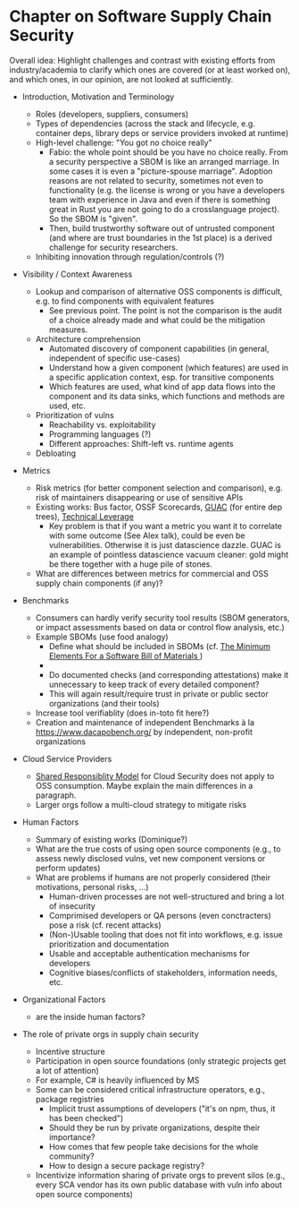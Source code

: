 # Chapter on Software Supply Chain Security 

Overall idea: Highlight challenges and contrast with existing efforts from industry/academia to clarify which ones are covered (or at least worked on), and which ones, in our opinion, are not looked at sufficiently.



- Introduction, Motivation and Terminology
    - Roles (developers, suppliers, consumers)
    - Types of dependencies (across the stack and lifecycle, e.g. container deps, library deps or service providers invoked at runtime)
    - High-level challenge: "You got no choice really"
        -  Fabio: the whole point should be you have no choice really. From a security perspective a SBOM is like an arranged marriage. In some cases it is even a "picture-spouse marriage". Adoption reasons are not related to security, sometimes not even to functionality (e.g. the license is wrong or you have a developers team with experience in Java and even if there is something great in Rust you are not going to do a crosslanguage project). So the SBOM is "given".
        - Then, build trustworthy software out of untrusted component (and where are trust boundaries in the 1st place) is a derived challenge for security researchers.
    - Inhibiting innovation through regulation/controls (?)

- Visibility / Context Awareness
    - Lookup and comparison of alternative OSS components is difficult, e.g. to find components with equivalent features
        - See previous point. The point is not the comparison is the audit of a choice already made and what could be the mitigation measures.
    - Architecture comprehension
        - Automated discovery of component capabilities (in general, independent of specific use-cases)
        - Understand how a given component (which features) are used in a specific application context, esp. for transitive components
        - Which features are used, what kind of app data flows into the component and its data sinks, which functions and methods are used, etc.
    - Prioritization of vulns
        - Reachability vs. exploitability
        - Programming languages (?)
        - Different approaches: Shift-left vs. runtime agents
    - Debloating

- Metrics
    - Risk metrics (for better component selection and comparison), e.g. risk of maintainers disappearing or use of sensitive APIs
    - Existing works: Bus factor, OSSF Scorecards, [GUAC](https://github.com/guacsec/guac) (for entire dep trees), [Technical Leverage](https://techleverage.org/)
        - Key problem is that if you want a metric you want it to correlate with some outcome (See Alex talk), could be even be vulnerabilities. Otherwise it is just datascience dazzle. GUAC is an example of pointless datascience vacuum cleaner: gold might be there together with a huge pile of stones.
    - What are differences between metrics for commercial and OSS supply chain components (if any)?

- Benchmarks
    - Consumers can hardly verify security tool results (SBOM generators, or impact assessments based on data or control flow analysis, etc.)
    - Example SBOMs (use food analogy)
        - Define what should be included in SBOMs (cf. [The Minimum Elements For a Software Bill of Materials ](https://www.ntia.doc.gov/files/ntia/publications/sbom_minimum_elements_report.pdf))
        - 
        - Do documented checks (and corresponding attestations) make it unnecessary to keep track of every detailed component?
        - This will again result/require trust in private or public sector organizations (and their tools)
    - Increase tool verifiablity (does in-toto fit here?)
    - Creation and maintenance of independent Benchmarks à la https://www.dacapobench.org/ by independent, non-profit organizations

- Cloud Service Providers
    - [Shared Responsiblity Model](https://www.crowdstrike.com/cybersecurity-101/cloud-security/shared-responsibility-model/) for Cloud Security does not apply to OSS consumption. Maybe explain the main differences in a paragraph. 
    - Larger orgs follow a multi-cloud strategy to mitigate risks

- Human Factors
    - Summary of existing works (Dominique?)
    - What are the true costs of using open source components (e.g., to assess newly disclosed vulns, vet new component versions or perform updates)
    - What are problems if humans are not properly considered (their motivations, personal risks, ...)
        - Human-driven processes are not well-structured and bring a lot of insecurity
        - Comprimised developers or QA persons (even conctracters) pose a risk (cf. recent attacks)
        - (Non-)Usable tooling that does not fit into workflows, e.g. issue prioritization and documentation
        - Usable and acceptable authentication mechanisms for developers
        - Cognitive biases/conflicts of stakeholders, information needs, etc.
- Organizational Factors
    - are the inside human factors?

 
- The role of private orgs in supply chain security
    - Incentive structure
    - Participation in open source foundations (only strategic projects get a lot of attention)
    - For example, C# is heavily influenced by MS
    - Some can be considered critical infrastructure operators, e.g., package registries
        - Implicit trust assumptions of developers ("it's on npm, thus, it has been checked")
        - Should they be run by private organizations, despite their importance?
        - How comes that few people take decisions for the whole community?
        - How to design a secure package registry?
    - Incentivize information sharing of private orgs to prevent silos (e.g., every SCA vendor has its own public database with vuln info about open source components) 
